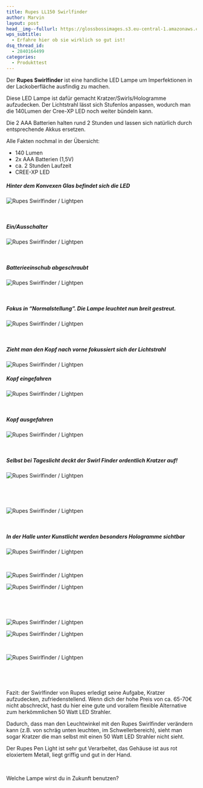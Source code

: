 ```yaml
---
title: Rupes LL150 Swirlfinder
author: Marvin
layout: post
head__img--fullurl: https://glossbossimages.s3.eu-central-1.amazonaws.com/headerimg/rupesswirlfinder.jpg
wps_subtitle:
  - Erfahre hier ob sie wirklich so gut ist!
dsq_thread_id:
  - 2840164499
categories:
  - Produkttest
---
```

Der **Rupes Swirlfinder** ist eine handliche LED Lampe um Imperfektionen in der Lackoberfläche ausfindig zu machen.

<p style="text-align: left;">
  Diese LED Lampe ist dafür gemacht Kratzer/Swirls/Hologramme aufzudecken. Der Lichtstrahl lässt sich Stufenlos anpassen, wodurch man die 140Lumen der Cree-XP LED noch weiter bündeln kann.
</p>

<p style="text-align: left;">
  Die 2 AAA Batterien halten rund 2 Stunden und lassen sich natürlich durch entsprechende Akkus ersetzen.
</p>

<p style="text-align: left;">
  Alle Fakten nochmal in der Übersicht:
</p>

*   140 Lumen
*   2x AAA Batterien (1,5V)
*   ca. 2 Stunden Laufzeit
*   CREE-XP LED

<h5 style="text-align: left;">
  Hinter dem Konvexen Glas befindet sich die LED
</h5>

![Rupes Swirlfinder / Lightpen](http://autopflege-mieth.de/berichte/rupeslightpen/P1020033.JPG)

&nbsp;

##### Ein/Ausschalter

![Rupes Swirlfinder / Lightpen](http://autopflege-mieth.de/berichte/rupeslightpen/P1020034.JPG)

&nbsp;

##### Batterieeinschub abgeschraubt

![Rupes Swirlfinder / Lightpen](http://autopflege-mieth.de/berichte/rupeslightpen/P1020035.jpg)

&nbsp;

##### Fokus in &#8220;Normalstellung&#8221;. Die Lampe leuchtet nun breit gestreut.

![Rupes Swirlfinder / Lightpen](http://autopflege-mieth.de/berichte/rupeslightpen/P1020036.jpg)

&nbsp;

##### Zieht man den Kopf nach vorne fokussiert sich der Lichtstrahl

![Rupes Swirlfinder / Lightpen](http://autopflege-mieth.de/berichte/rupeslightpen/P1020037.jpg?w=900)
&nbsp;

##### Kopf eingefahren

![Rupes Swirlfinder / Lightpen](http://autopflege-mieth.de/berichte/rupeslightpen/P1020038.JPG)

&nbsp;

##### Kopf ausgefahren

![Rupes Swirlfinder / Lightpen](http://autopflege-mieth.de/berichte/rupeslightpen/P1020039.JPG)

&nbsp;

##### Selbst bei Tageslicht deckt der Swirl Finder ordentlich Kratzer auf!

![Rupes Swirlfinder / Lightpen](http://autopflege-mieth.de/berichte/rupeslightpen/P1020047.JPG)

&nbsp;

&nbsp;

![Rupes Swirlfinder / Lightpen](http://autopflege-mieth.de/berichte/rupeslightpen/P1020050.JPG)

&nbsp;

##### In der Halle unter Kunstlicht werden besonders Hologramme sichtbar

![Rupes Swirlfinder / Lightpen](http://autopflege-mieth.de/berichte/rupeslightpen/P1020054.JPG)

&nbsp;

![Rupes Swirlfinder / Lightpen](http://autopflege-mieth.de/berichte/rupeslightpen/P1020056.JPG)

![Rupes Swirlfinder / Lightpen](http://autopflege-mieth.de/berichte/rupeslightpen/P1020057.JPG)

&nbsp;

&nbsp;

![Rupes Swirlfinder / Lightpen](http://autopflege-mieth.de/berichte/rupeslightpen/P1020060.JPG)

![Rupes Swirlfinder / Lightpen](http://autopflege-mieth.de/berichte/rupeslightpen/P1020061.JPG)

&nbsp;

![Rupes Swirlfinder / Lightpen](http://autopflege-mieth.de/berichte/rupeslightpen/P1020063.JPG)

&nbsp;

&nbsp;

Fazit: der Swirlfinder von Rupes erledigt seine Aufgabe, Kratzer aufzudecken, zufriedenstellend. Wenn dich der hohe Preis von ca. 65-70€ nicht abschreckt, hast du hier eine gute und vorallem flexible Alternative zum herkömmlichen 50 Watt LED Strahler.

Dadurch, dass man den Leuchtwinkel mit den Rupes Swirlfinder verändern kann (z.B. von schräg unten leuchten, im Schwellerbereich), sieht man sogar Kratzer die man selbst mit einen 50 Watt LED Strahler nicht sieht.

Der Rupes Pen Light ist sehr gut Verarbeitet, das Gehäuse ist aus rot eloxiertem Metall, liegt griffig und gut in der Hand.

&nbsp;

Welche Lampe wirst du in Zukunft benutzen?
